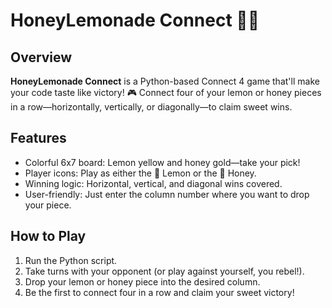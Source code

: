 # HoneyLemonade Connect 🍯🍋

## Overview
**HoneyLemonade Connect** is a Python-based Connect 4 game that'll make your code taste like victory! 🎮 Connect four of your lemon or honey pieces in a row—horizontally, vertically, or diagonally—to claim sweet wins.

## Features
- Colorful 6x7 board: Lemon yellow and honey gold—take your pick!
- Player icons: Play as either the 🍋 Lemon or the 🍯 Honey.
- Winning logic: Horizontal, vertical, and diagonal wins covered.
- User-friendly: Just enter the column number where you want to drop your piece.

## How to Play
1. Run the Python script.
2. Take turns with your opponent (or play against yourself, you rebel!).
3. Drop your lemon or honey piece into the desired column.
4. Be the first to connect four in a row and claim your sweet victory!
